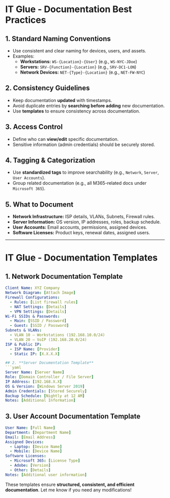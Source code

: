 # IT Glue - Documentation Best Practices

## 1. Standard Naming Conventions
- Use consistent and clear naming for devices, users, and assets.
- Examples:
  - **Workstations:** `WS-{Location}-{User}` (e.g., `WS-NYC-JDoe`)
  - **Servers:** `SRV-{Function}-{Location}` (e.g., `SRV-DC1-LON`)
  - **Network Devices:** `NET-{Type}-{Location}` (e.g., `NET-FW-NYC`)

## 2. Consistency Guidelines
- Keep documentation **updated** with timestamps.
- Avoid duplicate entries by **searching before adding** new documentation.
- Use **templates** to ensure consistency across documentation.

## 3. Access Control
- Define who can **view/edit** specific documentation.
- Sensitive information (admin credentials) should be securely stored.

## 4. Tagging & Categorization
- Use **standardized tags** to improve searchability (e.g., `Network`, `Server`, `User Accounts`).
- Group related documentation (e.g., all M365-related docs under `Microsoft 365`).

## 5. What to Document
- **Network Infrastructure:** ISP details, VLANs, Subnets, Firewall rules.
- **Server Information:** OS version, IP addresses, roles, backup schedule.
- **User Accounts:** Email accounts, permissions, assigned devices.
- **Software Licenses:** Product keys, renewal dates, assigned users.

---

# IT Glue - Documentation Templates

## 1. **Network Documentation Template**
```yaml
Client Name: XYZ Company  
Network Diagram: [Attach Image]  
Firewall Configurations:
  - Rules: [List firewall rules]
  - NAT Settings: [Details]
  - VPN Settings: [Details]
Wi-Fi SSIDs & Passwords:
  - Main: [SSID / Password]
  - Guest: [SSID / Password]
Subnets & VLANs:
  - VLAN 10 – Workstations (192.168.10.0/24)
  - VLAN 20 – VoIP (192.168.20.0/24)
ISP & Public IP:
  - ISP Name: [Provider]
  - Static IP: [X.X.X.X]

## 2. **Server Documentation Template**
```yaml
Server Name: [Server Name]  
Role: [Domain Controller / File Server]  
IP Address: [192.168.X.X]  
OS & Version: [Windows Server 2019]  
Admin Credentials: [Stored Securely]  
Backup Schedule: [Nightly at 12 AM]  
Notes: [Additional Information]
```

## 3. **User Account Documentation Template**
```yaml
User Name: [Full Name]  
Department: [Department Name]  
Email: [Email Address]  
Assigned Devices:
  - Laptop: [Device Name]
  - Mobile: [Device Name]
Software Licenses:
  - Microsoft 365: [License Type]
  - Adobe: [Version]
  - Other: [Details]
Notes: [Additional user information]
```

These templates ensure **structured, consistent, and efficient documentation**. Let me know if you need any modifications!
